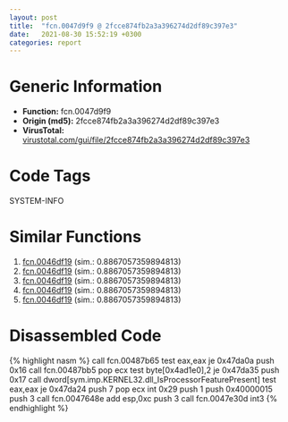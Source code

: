 ```yaml
---
layout: post
title:  "fcn.0047d9f9 @ 2fcce874fb2a3a396274d2df89c397e3"
date:   2021-08-30 15:52:19 +0300
categories: report
---
```


# Generic Information
- **Function:** fcn.0047d9f9
- **Origin (md5):** 2fcce874fb2a3a396274d2df89c397e3
- **VirusTotal:** [virustotal.com/gui/file/2fcce874fb2a3a396274d2df89c397e3][virustotal_ref]

# Code Tags
<span class="tag" id="SYSTEM-INFO">SYSTEM-INFO</span>


# Similar Functions

1. [fcn.0046df19][similar_1_ref] (sim.: 0.8867057359894813)
2. [fcn.0046df19][similar_2_ref] (sim.: 0.8867057359894813)
3. [fcn.0046df19][similar_3_ref] (sim.: 0.8867057359894813)
4. [fcn.0046df19][similar_4_ref] (sim.: 0.8867057359894813)
5. [fcn.0046df19][similar_5_ref] (sim.: 0.8867057359894813)


# Disassembled Code

{% highlight nasm %}
call fcn.00487b65
test eax,eax
je 0x47da0a
push 0x16
call fcn.00487bb5
pop ecx
test byte[0x4ad1e0],2
je 0x47da35
push 0x17
call dword[sym.imp.KERNEL32.dll_IsProcessorFeaturePresent]
test eax,eax
je 0x47da24
push 7
pop ecx
int 0x29
push 1
push 0x40000015
push 3
call fcn.0047648e
add esp,0xc
push 3
call fcn.0047e30d
int3 
{% endhighlight %}


[similar_1_ref]: /report/fcn.0046df19@2dd6da6129e47fd72c5b6249eef16bbb
[similar_2_ref]: /report/fcn.0046df19@985d3a961f1a2ad37039ba25bf21c0ee
[similar_3_ref]: /report/fcn.0046df19@83f49824bfe7c3c24f4b74a2ba6ab65b
[similar_4_ref]: /report/fcn.0046df19@da55f6ad71c51a7bfc62709434cb3d45
[similar_5_ref]: /report/fcn.0046df19@125511dc58d9fe5b15e0562013727778
[virustotal_ref]: https://www.virustotal.com/gui/file/2fcce874fb2a3a396274d2df89c397e3